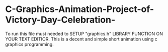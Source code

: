# C-Graphics-Animation-Project-of-Victory-Day-Celebration-

To run this file must needed to SETUP "graphics.h" LIBRARY FUNCTION ON YOUR TEXT EDITIOR. This is a decent and simple short animation using c graphics programming.
